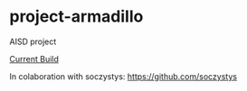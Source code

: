 # project-armadillo
AISD project

[Current Build](https://github.com/Reveso/project-armadillo/raw/master/build/libs/armadillo.jar)

In colaboration with soczystys: https://github.com/soczystys

